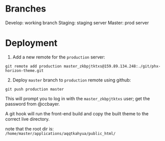 # Branches
 Develop: working branch
 Staging: staging server 
 Master: prod server
 

# Deployment

1. Add a new remote for the `production` server:

```
git remote add production master_zkbpjtktxs@159.89.134.248:./git/phx-horizon-theme.git
```

2. Deploy `master` branch to `production` remote using github:

```
git push production master
```

This will prompt you to log in with the `master_zkbpjtktxs` user; get the password from @ccbayer.

A git hook will run the front-end build and copy the built theme to the correct live directory.

note that the root dir is:
`/home/master/applications/aqqtkahyua/public_html/`